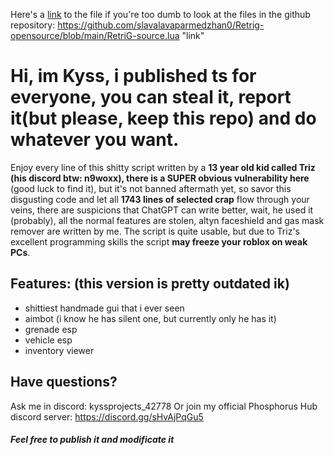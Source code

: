 Here's a [link](https://github.com/slavalavaparmedzhan0/Retrig-opensource/blob/main/RetriG-source.lua "link") to the file if you're too dumb to look at the files in the github repository: https://github.com/slavalavaparmedzhan0/Retrig-opensource/blob/main/RetriG-source.lua "link"

# Hi, im Kyss, i published ts for everyone, you can steal it, report it(but please, keep this repo) and do whatever you want.

Enjoy every line of this shitty script written by a **13 year old kid called Triz **(his discord btw: n9woxx),** there is a SUPER obvious vulnerability here** (good luck to find it), but it's not banned aftermath yet, so savor this disgusting code and let all **1743 lines of selected crap** flow through your veins, there are suspicions that ChatGPT can write better, wait, he used it (probably), all the normal features are stolen, altyn faceshield and gas mask remover are written by me. The script is quite usable, but due to Triz's excellent programming skills the script **may freeze your roblox on weak PCs**.

## Features: (this version is pretty outdated ik)
- shittiest handmade gui that i ever seen
- aimbot (i know he has silent one, but currently only he has it)
- grenade esp
- vehicle esp
- inventory viewer

## Have questions?
Ask me in discord: kyssprojects_42778
Or join my official Phosphorus Hub discord server: https://discord.gg/sHvAjPqGu5


##### Feel free to publish it and modificate it
